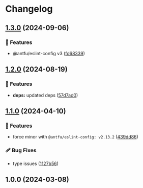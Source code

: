 # Changelog

## [1.3.0](https://github.com/alvarosabu/eslint-config/compare/1.2.0...1.3.0) (2024-09-06)


### 🚀 Features

* @antfu/eslint-config v3 ([fd68339](https://github.com/alvarosabu/eslint-config/commit/fd6833923f98163d99619589308b1d0d9d7359de))

## [1.2.0](https://github.com/alvarosabu/eslint-config/compare/1.1.0...1.2.0) (2024-08-19)


### 🚀 Features

* **deps:** updated deps ([57d7ad0](https://github.com/alvarosabu/eslint-config/commit/57d7ad03ade615148b45d07bc1a6d2e8263a7b0e))

## [1.1.0](https://github.com/alvarosabu/eslint-config/compare/1.0.0...1.1.0) (2024-04-10)


### 🚀 Features

* force minor with `@antfu/eslint-config: v2.13.2` ([439dd86](https://github.com/alvarosabu/eslint-config/commit/439dd86116bf2c42b948e987b48062e7891469c7))


### 🩹 Bug Fixes

* type issues ([1127b56](https://github.com/alvarosabu/eslint-config/commit/1127b56c3503d6fdef8204213aa60d27451158c2))

## 1.0.0 (2024-03-08)
